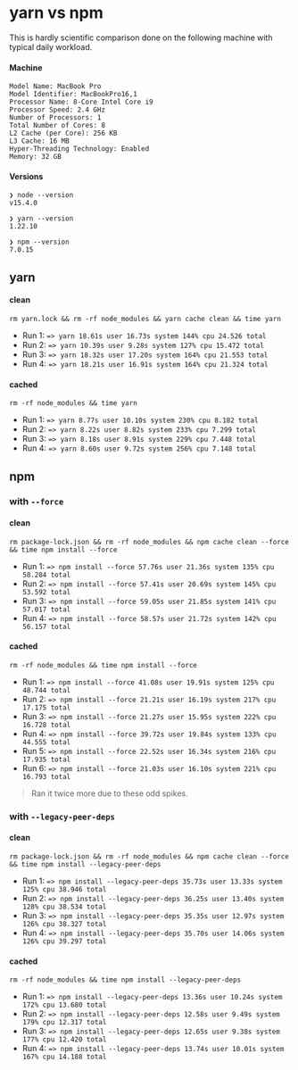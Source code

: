 # yarn vs npm

This is hardly scientific comparison done on the following machine with typical daily workload.

#### Machine

```
Model Name: MacBook Pro
Model Identifier: MacBookPro16,1
Processor Name: 8-Core Intel Core i9
Processor Speed: 2.4 GHz
Number of Processors: 1
Total Number of Cores: 8
L2 Cache (per Core): 256 KB
L3 Cache: 16 MB
Hyper-Threading Technology: Enabled
Memory: 32 GB
```

#### Versions

```
❯ node --version
v15.4.0

❯ yarn --version
1.22.10

❯ npm --version
7.0.15
```

## yarn

#### clean

`rm yarn.lock && rm -rf node_modules && yarn cache clean && time yarn`

- Run 1: `=> yarn 18.61s user 16.73s system 144% cpu 24.526 total`
- Run 2: `=> yarn 10.39s user 9.28s system 127% cpu 15.472 total`
- Run 3: `=> yarn 18.32s user 17.20s system 164% cpu 21.553 total`
- Run 4: `=> yarn 18.21s user 16.91s system 164% cpu 21.324 total`

#### cached

`rm -rf node_modules && time yarn`

- Run 1: `=> yarn 8.77s user 10.10s system 230% cpu 8.182 total`
- Run 2: `=> yarn 8.22s user 8.82s system 233% cpu 7.299 total`
- Run 3: `=> yarn 8.18s user 8.91s system 229% cpu 7.448 total`
- Run 4: `=> yarn 8.60s user 9.72s system 256% cpu 7.148 total`

## npm

### with `--force`

#### clean

`rm package-lock.json && rm -rf node_modules && npm cache clean --force && time npm install --force`

- Run 1: `=> npm install --force 57.76s user 21.36s system 135% cpu 58.284 total`
- Run 2: `=> npm install --force 57.41s user 20.69s system 145% cpu 53.592 total`
- Run 3: `=> npm install --force 59.05s user 21.85s system 141% cpu 57.017 total`
- Run 4: `=> npm install --force 58.57s user 21.72s system 142% cpu 56.157 total`

#### cached

`rm -rf node_modules && time npm install --force`

- Run 1: `=> npm install --force 41.08s user 19.91s system 125% cpu 48.744 total`
- Run 2: `=> npm install --force 21.21s user 16.19s system 217% cpu 17.175 total`
- Run 3: `=> npm install --force 21.27s user 15.95s system 222% cpu 16.728 total`
- Run 4: `=> npm install --force 39.72s user 19.84s system 133% cpu 44.555 total`
- Run 5: `=> npm install --force 22.52s user 16.34s system 216% cpu 17.935 total`
- Run 6: `=> npm install --force 21.03s user 16.10s system 221% cpu 16.793 total`

> Ran it twice more due to these odd spikes.

### with `--legacy-peer-deps`

#### clean

`rm package-lock.json && rm -rf node_modules && npm cache clean --force && time npm install --legacy-peer-deps`

- Run 1: `=> npm install --legacy-peer-deps 35.73s user 13.33s system 125% cpu 38.946 total`
- Run 2: `=> npm install --legacy-peer-deps 36.25s user 13.40s system 128% cpu 38.534 total`
- Run 3: `=> npm install --legacy-peer-deps 35.35s user 12.97s system 126% cpu 38.327 total`
- Run 4: `=> npm install --legacy-peer-deps 35.70s user 14.06s system 126% cpu 39.297 total`

#### cached

`rm -rf node_modules && time npm install --legacy-peer-deps`

- Run 1: `=> npm install --legacy-peer-deps 13.36s user 10.24s system 172% cpu 13.680 total`
- Run 2: `=> npm install --legacy-peer-deps 12.58s user 9.49s system 179% cpu 12.317 total`
- Run 3: `=> npm install --legacy-peer-deps 12.65s user 9.38s system 177% cpu 12.420 total`
- Run 4: `=> npm install --legacy-peer-deps 13.74s user 10.01s system 167% cpu 14.188 total`
